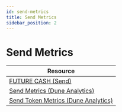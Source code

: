 ```yaml
---
id: send-metrics
title: Send Metrics
sidebar_position: 2
---
```


# Send Metrics

| Resource |
|----------|
| <a href="https://futurecash.com" class="multisig-token-link" target="_blank">FUTURE CASH (Send)</a> |
| <a href="https://dune.com/send/send-metrics" class="multisig-token-link" target="_blank">Send Metrics (Dune Analytics)</a> |
| <a href="https://dune.com/send/send-token-metrics" class="multisig-token-link" target="_blank">Send Token Metrics (Dune Analytics)</a> |